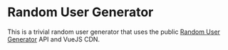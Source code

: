 # Random User Generator
This is a trivial random user generator that uses the public [Random User Generator](https://randomuser.me/) API and VueJS CDN.